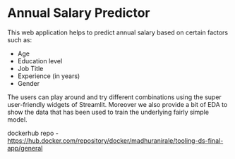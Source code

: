 # Annual Salary Predictor

This web application helps to predict annual salary based on certain factors such as:
- Age
- Education level
- Job Title
- Experience (in years)
- Gender

The users can play around and try different combinations using the super user-friendly widgets of Streamlit. Moreover we also provide a bit of EDA to show the data that has been used to train the underlying fairly simple model.

dockerhub repo - https://hub.docker.com/repository/docker/madhuranirale/tooling-ds-final-app/general

